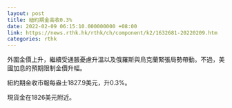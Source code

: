 ```yaml
---
layout: post
title: 紐約期金高收0.3%
date: 2022-02-09 06:15:10.000000000 +08:00
link: https://news.rthk.hk/rthk/ch/component/k2/1632681-20220209.htm
categories: rthk
---
```


外圍金價上升，繼續受通脹憂慮升溫以及俄羅斯與烏克蘭緊張局勢帶動。不過，美國加息的預期限制金價升幅。

紐約期金收市報每盎士1827.9美元，升0.3%。

現貨金在1826美元附近。
